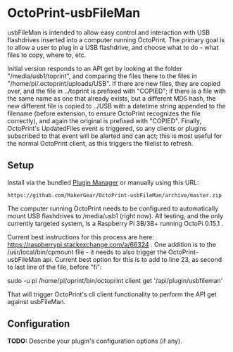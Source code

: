 # OctoPrint-usbFileMan

usbFileMan is intended to allow easy control and interaction with USB flashdrives inserted into a computer running OctoPrint.  The primary goal is to allow a user to plug in a USB flashdrive, and choose what to do - what files to copy, where to, etc.

Initial version responds to an API get by looking at the folder "/media/usb1/toprint", and comparing the files there to the files in "/home/pi/.octoprint/uploads/USB".  If there are new files, they are copied over, and the file in ../toprint is prefixed with "COPIED"; if there is a file with the same name as one that already exists, but a different MD5 hash, the new different file is copied to ../USB with a datetime string appended to the filename (before extension, to ensure OctoPrint recognizes the file correctly), and again the original is prefixed with "COPIED".  Finally, OctoPrint's UpdatedFiles event is triggered, so any clients or plugins subscribed to that event will be alerted and can act; this is most useful for the normal OctoPrint client, as this triggers the filelist to refresh.

## Setup

Install via the bundled [Plugin Manager](https://github.com/foosel/OctoPrint/wiki/Plugin:-Plugin-Manager)
or manually using this URL:

    https://github.com/MakerGear/OctoPrint-usbFileMan/archive/master.zip

The computer running OctoPrint needs to be configured to automatically mount USB flashdrives to /media/usb1 (right now).  All testing, and the only currently targeted system, is a Raspberry Pi 3B/3B+ running OctoPi 0.15.1 .

Current best instructions for this process are here: https://raspberrypi.stackexchange.com/a/66324 .  One addition is to the /usr/local/bin/cpmount file - it needs to also trigger the OctoPrint-usbFileMan api.  Current best option for this is to add to line 23, as second to last line of the file, before "fi":

sudo -u pi /home/pi/oprint/bin/octoprint client get '/api/plugin/usbfileman'

That will trigger OctoPrint's cli client functionality to perform the API get against usbFileMan.

## Configuration

**TODO:** Describe your plugin's configuration options (if any).
